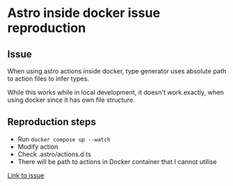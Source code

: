 # Astro inside docker issue reproduction

## Issue

When using astro actions inside docker,
type generator uses absolute path to action files to infer types.

While this works while in local development,
it doesn't work exactly, when using docker since it has own file structure. 


## Reproduction steps

- Run `docker compose up --watch`
- Modify action
- Check .astro/actions.d.ts
- There will be path to actions in Docker container that I cannot utilise

[Link to issue](https://github.com/withastro/astro/issues/14453)
